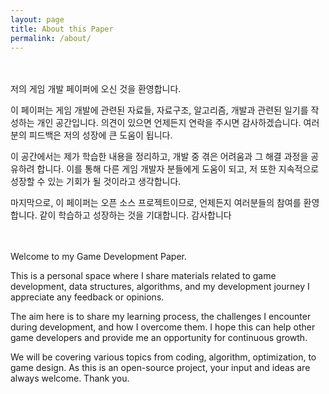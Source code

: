 ```yaml
---
layout: page
title: About this Paper
permalink: /about/
---
```


</br></br>
저의 게임 개발 페이퍼에 오신 것을 환영합니다. 

이 페이퍼는 게임 개발에 관련된 자료들, 자료구조, 알고리즘, 개발과 관련된 일기를 작성하는 개인 공간입니다. 의견이 있으면 언제든지 연락을 주시면 감사하겠습니다. 여러분의 피드백은 저의 성장에 큰 도움이 됩니다.

이 공간에서는 제가 학습한 내용을 정리하고, 개발 중 겪은 어려움과 그 해결 과정을 공유하려 합니다. 이를 통해 다른 게임 개발자 분들에게 도움이 되고, 저 또한 지속적으로 성장할 수 있는 기회가 될 것이라고 생각합니다.

마지막으로, 이 페이퍼는 오픈 소스 프로젝트이므로, 언제든지 여러분들의 참여를 환영합니다. 같이 학습하고 성장하는 것을 기대합니다. 감사합니다

[이메일]: opeak123@hanmail.net


</br></br>
Welcome to my Game Development Paper.

This is a personal space where I share materials related to game development, data structures, algorithms, and my development journey
I appreciate any feedback or opinions.

The aim here is to share my learning process, the challenges I encounter during development, and how I overcome them. I hope this can help other game developers and provide me an opportunity for continuous growth.

We will be covering various topics from coding, algorithm, optimization, to game design. As this is an open-source project, your input and ideas are always welcome. Thank you.

[e-mail]: opeak123@hanmail.net